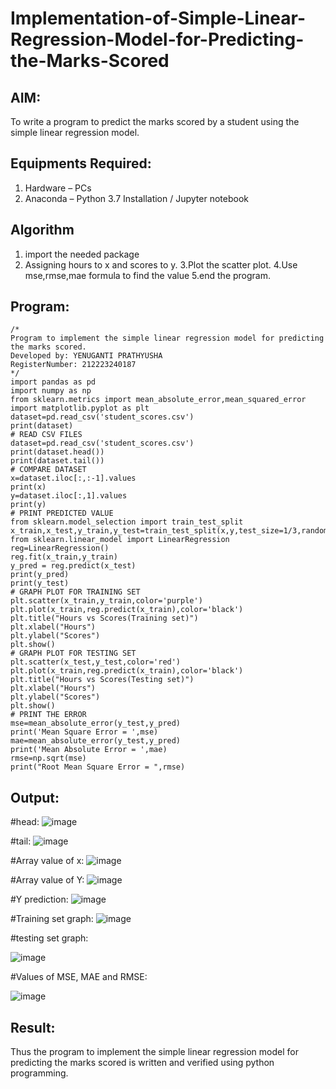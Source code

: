 # Implementation-of-Simple-Linear-Regression-Model-for-Predicting-the-Marks-Scored

## AIM:
To write a program to predict the marks scored by a student using the simple linear regression model.

## Equipments Required:
1. Hardware – PCs
2. Anaconda – Python 3.7 Installation / Jupyter notebook

## Algorithm
1. import the needed package
2. Assigning hours to x and scores to y.
3.Plot the scatter plot.
4.Use mse,rmse,mae formula to find the value
5.end the program.

## Program:
```
/*
Program to implement the simple linear regression model for predicting the marks scored.
Developed by: YENUGANTI PRATHYUSHA
RegisterNumber: 212223240187 
*/
import pandas as pd
import numpy as np
from sklearn.metrics import mean_absolute_error,mean_squared_error
import matplotlib.pyplot as plt
dataset=pd.read_csv('student_scores.csv')
print(dataset)
# READ CSV FILES
dataset=pd.read_csv('student_scores.csv')
print(dataset.head())
print(dataset.tail())
# COMPARE DATASET
x=dataset.iloc[:,:-1].values
print(x)
y=dataset.iloc[:,1].values
print(y)
# PRINT PREDICTED VALUE
from sklearn.model_selection import train_test_split
x_train,x_test,y_train,y_test=train_test_split(x,y,test_size=1/3,random_state=0)
from sklearn.linear_model import LinearRegression
reg=LinearRegression()
reg.fit(x_train,y_train)
y_pred = reg.predict(x_test)
print(y_pred)
print(y_test)
# GRAPH PLOT FOR TRAINING SET
plt.scatter(x_train,y_train,color='purple')
plt.plot(x_train,reg.predict(x_train),color='black')
plt.title("Hours vs Scores(Training set)")
plt.xlabel("Hours")
plt.ylabel("Scores")
plt.show()
# GRAPH PLOT FOR TESTING SET
plt.scatter(x_test,y_test,color='red')
plt.plot(x_train,reg.predict(x_train),color='black')
plt.title("Hours vs Scores(Testing set)")
plt.xlabel("Hours")
plt.ylabel("Scores")
plt.show()
# PRINT THE ERROR
mse=mean_absolute_error(y_test,y_pred)
print('Mean Square Error = ',mse)
mae=mean_absolute_error(y_test,y_pred)
print('Mean Absolute Error = ',mae)
rmse=np.sqrt(mse)
print("Root Mean Square Error = ",rmse)
```

## Output:
#head:
![image](https://github.com/user-attachments/assets/fce490e4-d40d-43c8-8b04-dd41c3308c26)

#tail:
![image](https://github.com/user-attachments/assets/131e5799-e798-43e5-bccb-6e7c69e7fcca)

#Array value of x:
![image](https://github.com/user-attachments/assets/235dcd38-07e9-4456-890e-ae3549b6cc7f)

#Array value of Y:
![image](https://github.com/user-attachments/assets/55d93109-0e77-4120-95ba-88aa30f54418)

#Y prediction:
![image](https://github.com/user-attachments/assets/11d73075-8da5-4cf9-be94-ff460e216a9d)

#Training set graph:
![image](https://github.com/user-attachments/assets/86456f15-e8ce-45ad-98ba-475648531fbe)

#testing set graph:

![image](https://github.com/user-attachments/assets/b709f4c4-e4cd-41ef-bf67-5f7e1f346a73)

#Values of MSE, MAE and RMSE:

![image](https://github.com/user-attachments/assets/4deea0da-68d1-49c2-b962-09d1815ac96d)

## Result:
Thus the program to implement the simple linear regression model for predicting the marks scored is written and verified using python programming.
